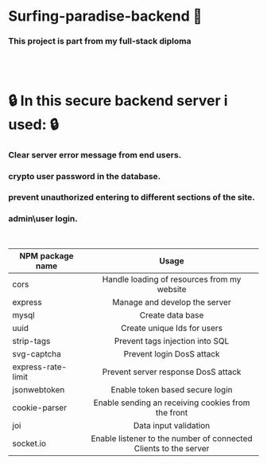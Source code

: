# Surfing-paradise-backend :closed_lock_with_key:

### This project is part from my full-stack diploma
<br><br>

# :lock: In this secure backend server i used: :lock:
### Clear server error message from end users.
### crypto user password in the database.
### prevent unauthorized entering to different sections of the site.
### admin\user login.
<br>


| NPM package name        | Usage           | 
| ------------- |:-------------:| 
| cors     | Handle loading of resources from my website | 
| express     | Manage and develop the server      |  
| mysql | Create data base      |  
| uuid | Create unique Ids for users      |  
| strip-tags | Prevent tags injection into SQL      |  
| svg-captcha | Prevent login DosS attack       |  
| express-rate-limit | Prevent server response DosS attack     |  
| jsonwebtoken | Enable token based secure login       |  
| cookie-parser | Enable sending an receiving cookies from the front      |  
| joi | Data input validation      |  
| socket.io | Enable listener to the number of connected Clients to the server        |  